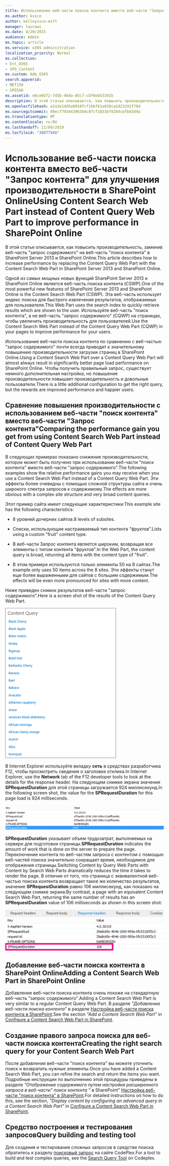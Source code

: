```yaml
---
title: Использование веб-части поиска контента вместо веб-части "Запрос контента" для улучшения производительности в SharePoint Online
ms.author: kvice
author: kelleyvice-msft
manager: laurawi
ms.date: 4/20/2015
audience: Admin
ms.topic: article
ms.service: o365-administration
localization_priority: Normal
ms.collection:
- Ent_O365
- SPO_Content
ms.custom: Adm_O365
search.appverid:
- MET150
- SPO160
ms.assetid: e8ce6b72-745b-464a-85c7-cbf6eb53391b
description: В этой статье описывается, как повысить производительность, заменив веб-часть "запрос содержимого" на веб-часть "поиск контента" в SharePoint Server 2013 и SharePoint Online.
ms.openlocfilehash: e2a3a1dd5a0010fcf1bbf61a039ca1d23292f70d
ms.sourcegitcommit: 89ecf793443963b4c87cf1033bf0284cbfb83d9a
ms.translationtype: MT
ms.contentlocale: ru-RU
ms.lasthandoff: 11/09/2019
ms.locfileid: "38077948"
---
```

# <a name="using-content-search-web-part-instead-of-content-query-web-part-to-improve-performance-in-sharepoint-online"></a><span data-ttu-id="1e5ed-103">Использование веб-части поиска контента вместо веб-части "Запрос контента" для улучшения производительности в SharePoint Online</span><span class="sxs-lookup"><span data-stu-id="1e5ed-103">Using Content Search Web Part instead of Content Query Web Part to improve performance in SharePoint Online</span></span>

<span data-ttu-id="1e5ed-104">В этой статье описывается, как повысить производительность, заменив веб-часть "запрос содержимого" на веб-часть "поиск контента" в SharePoint Server 2013 и SharePoint Online.</span><span class="sxs-lookup"><span data-stu-id="1e5ed-104">This article describes how to increase performance by replacing the Content Query Web Part with the Content Search Web Part in SharePoint Server 2013 and SharePoint Online.</span></span>
  
<span data-ttu-id="1e5ed-105">Одной из самых мощных новых функций SharePoint Server 2013 и SharePoint Online является веб-часть поиска контента (CSWP).</span><span class="sxs-lookup"><span data-stu-id="1e5ed-105">One of the most powerful new features of SharePoint Server 2013 and SharePoint Online is the Content Search Web Part (CSWP).</span></span> <span data-ttu-id="1e5ed-106">Эта веб-часть использует индекс поиска для быстрого извлечения результатов, отображаемых для пользователя.</span><span class="sxs-lookup"><span data-stu-id="1e5ed-106">This Web Part uses the search index to quickly retrieve results which are shown to the user.</span></span> <span data-ttu-id="1e5ed-107">Используйте веб-часть "поиск контента", а не веб-часть "запрос содержимого" (CQWP) на страницах, чтобы увеличить производительность для пользователей.</span><span class="sxs-lookup"><span data-stu-id="1e5ed-107">Use the Content Search Web Part instead of the Content Query Web Part (CQWP) in your pages to improve performance for your users.</span></span>
  
<span data-ttu-id="1e5ed-108">Использование веб-части поиска контента по сравнению с веб-частью "запрос содержимого" почти всегда приводит к значительному повышению производительности загрузки страниц в SharePoint Online.</span><span class="sxs-lookup"><span data-stu-id="1e5ed-108">Using a Content Search Web Part over a Content Query Web Part will almost always result in significantly better page load performance on SharePoint Online.</span></span> <span data-ttu-id="1e5ed-109">Чтобы получить правильный запрос, существует немного дополнительная настройка, но повышение производительности повышает производительность и довольные пользователи.</span><span class="sxs-lookup"><span data-stu-id="1e5ed-109">There is a little additional configuration to get the right query, but the rewards are improved performance and happier users.</span></span>
  
## <a name="comparing-the-performance-gain-you-get-from-using-content-search-web-part-instead-of-content-query-web-part"></a><span data-ttu-id="1e5ed-110">Сравнение повышения производительности с использованием веб-части "поиск контента" вместо веб-части "Запрос контента"</span><span class="sxs-lookup"><span data-stu-id="1e5ed-110">Comparing the performance gain you get from using Content Search Web Part instead of Content Query Web Part</span></span>

<span data-ttu-id="1e5ed-111">В следующих примерах показано снижение производительности, которое может быть получено при использовании веб-части "поиск контента" вместо веб-части "запрос содержимого".</span><span class="sxs-lookup"><span data-stu-id="1e5ed-111">The following examples show the relative performance gains you may receive when you use a Content Search Web Part instead of a Content Query Web Part.</span></span> <span data-ttu-id="1e5ed-112">Эти эффекты более очевидны с помощью сложной структуры сайта и очень широкого спектра запросов к содержимому.</span><span class="sxs-lookup"><span data-stu-id="1e5ed-112">The effects are more obvious with a complex site structure and very broad content queries.</span></span>
  
<span data-ttu-id="1e5ed-113">Этот пример сайта имеет следующие характеристики:</span><span class="sxs-lookup"><span data-stu-id="1e5ed-113">This example site has the following characteristics:</span></span>
  
- <span data-ttu-id="1e5ed-114">8 уровней дочерних сайтов.</span><span class="sxs-lookup"><span data-stu-id="1e5ed-114">8 levels of subsites.</span></span>
    
- <span data-ttu-id="1e5ed-115">Списки, использующие настраиваемый тип контента "фруктов".</span><span class="sxs-lookup"><span data-stu-id="1e5ed-115">Lists using a custom "fruit" content type.</span></span>
    
- <span data-ttu-id="1e5ed-116">В веб-части Запрос контента является широким, возвращая все элементы с типом контента "фруктов".</span><span class="sxs-lookup"><span data-stu-id="1e5ed-116">In the Web Part, the content query is broad, returning all items with the content type of "fruit".</span></span>
    
- <span data-ttu-id="1e5ed-117">В этом примере используются только элементы 50 на 8 сайтах.</span><span class="sxs-lookup"><span data-stu-id="1e5ed-117">The example only uses 50 items across the 8 sites.</span></span> <span data-ttu-id="1e5ed-118">Эти эффекты станут еще более выраженными для сайтов с большим содержимым.</span><span class="sxs-lookup"><span data-stu-id="1e5ed-118">The effects will be even more pronounced for sites with more content.</span></span>
    
<span data-ttu-id="1e5ed-119">Ниже приведен снимок результатов веб-части "запрос содержимого".</span><span class="sxs-lookup"><span data-stu-id="1e5ed-119">Here is a screen shot of the results of the Content Query Web Part.</span></span>
  
![Рисунок: запрос контента для веб-части](media/b3d41f20-dfe5-46ed-9c0a-31057e82de33.png)
  
<span data-ttu-id="1e5ed-121">В Internet Explorer используйте вкладку **сеть** в средствах разработчика F12, чтобы просмотреть сведения о заголовке отклика.</span><span class="sxs-lookup"><span data-stu-id="1e5ed-121">In Internet Explorer, use the **Network** tab of the F12 developer tools to look at the details for the response header.</span></span> <span data-ttu-id="1e5ed-122">На следующем снимке экрана значение **SPRequestDuration** для этой страницы загружается 924 миллисекунд.</span><span class="sxs-lookup"><span data-stu-id="1e5ed-122">In the following screen shot, the value for the **SPRequestDuration** for this page load is 924 milliseconds.</span></span> 
  
![Снимок экрана со значением длительности запроса (924)](media/343571f2-a249-4de2-bc11-2cee93498aea.png)
  
 <span data-ttu-id="1e5ed-124">**SPRequestDuration** указывает объем трудозатрат, выполняемых на сервере для подготовки страницы.</span><span class="sxs-lookup"><span data-stu-id="1e5ed-124">**SPRequestDuration** indicates the amount of work that is done on the server to prepare the page.</span></span> <span data-ttu-id="1e5ed-125">Переключение контента по веб-частям запроса с контентом с помощью веб-частей поиска значительно сокращает время, необходимое для отображения страницы.</span><span class="sxs-lookup"><span data-stu-id="1e5ed-125">Switching Content by Query Web Parts with Content by Search Web Parts dramatically reduces the time it takes to render the page.</span></span> <span data-ttu-id="1e5ed-126">В отличие от того, что страница с эквивалентной веб-частью поиска контента возвращает такое же количество результатов, значение **SPRequestDuration** равно 106 миллисекунд, как показано на следующем снимке экрана:</span><span class="sxs-lookup"><span data-stu-id="1e5ed-126">By contrast, a page with an equivalent Content Search Web Part, returning the same number of results has an **SPRequestDuration** value of 106 milliseconds as shown in this screen shot:</span></span> 
  
![Снимок экрана со значением длительности запроса (106)](media/b46387ac-660d-4e5e-a11c-cc430e912962.png)
  
## <a name="adding-a-content-search-web-part-in-sharepoint-online"></a><span data-ttu-id="1e5ed-128">Добавление веб-части поиска контента в SharePoint Online</span><span class="sxs-lookup"><span data-stu-id="1e5ed-128">Adding a Content Search Web Part in SharePoint Online</span></span>

<span data-ttu-id="1e5ed-129">Добавление веб-части поиска контента очень похоже на стандартную веб-часть "запрос содержимого".</span><span class="sxs-lookup"><span data-stu-id="1e5ed-129">Adding a Content Search Web Part is very similar to a regular Content Query Web Part.</span></span> <span data-ttu-id="1e5ed-130">В разделе *"Добавление веб-части поиска контента"* в разделе [Настройка веб-части поиска контента в SharePoint](https://support.office.com/article/Configure-a-Content-Search-Web-Part-in-SharePoint-0dc16de1-dbe4-462b-babb-bf8338c36c9a).</span><span class="sxs-lookup"><span data-stu-id="1e5ed-130">See the section  *"Add a Content Search Web Part"*  in [Configure a Content Search Web Part in SharePoint](https://support.office.com/article/Configure-a-Content-Search-Web-Part-in-SharePoint-0dc16de1-dbe4-462b-babb-bf8338c36c9a).</span></span>
  
## <a name="creating-the-right-search-query-for-your-content-search-web-part"></a><span data-ttu-id="1e5ed-131">Создание правого запроса поиска для веб-части поиска контента</span><span class="sxs-lookup"><span data-stu-id="1e5ed-131">Creating the right search query for your Content Search Web Part</span></span>

<span data-ttu-id="1e5ed-132">После добавления веб-части "поиск контента" вы можете уточнить поиск и возвратить нужные элементы.</span><span class="sxs-lookup"><span data-stu-id="1e5ed-132">Once you have added a Content Search Web Part, you can refine the search and return the items you want.</span></span> <span data-ttu-id="1e5ed-133">Подробные инструкции по выполнению этой процедуры приведены в разделе *"Отображение содержимого путем настройки расширенного запроса в веб-части" поиск контента "* в SharePoint" [Настройка веб-части "поиск контента" в SharePoint](https://support.office.com/article/Configure-a-Content-Search-Web-Part-in-SharePoint-0dc16de1-dbe4-462b-babb-bf8338c36c9a).</span><span class="sxs-lookup"><span data-stu-id="1e5ed-133">For detailed instructions on how to do this, see the section,  *"Display content by configuring an advanced query in a Content Search Web Part"*  in [Configure a Content Search Web Part in SharePoint](https://support.office.com/article/Configure-a-Content-Search-Web-Part-in-SharePoint-0dc16de1-dbe4-462b-babb-bf8338c36c9a).</span></span>
  
## <a name="query-building-and-testing-tool"></a><span data-ttu-id="1e5ed-134">Средство построения и тестирования запросов</span><span class="sxs-lookup"><span data-stu-id="1e5ed-134">Query building and testing tool</span></span>

<span data-ttu-id="1e5ed-135">Для создания и тестирования сложных запросов в средстве поиска обратитесь к разделу [поисковый запрос](https://sp2013searchtool.codeplex.com/) на сайте CodePlex.</span><span class="sxs-lookup"><span data-stu-id="1e5ed-135">For a tool to build and test complex queries, see the [Search Query Tool](https://sp2013searchtool.codeplex.com/) on Codeplex.</span></span> 
  

